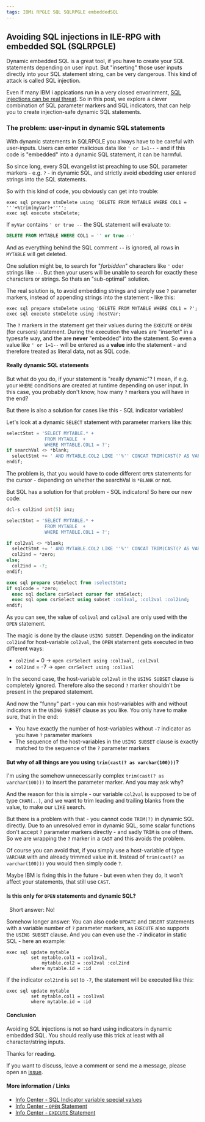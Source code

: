 ```yaml
---
tags: IBMi RPGLE SQL SQLRPGLE embeddedSQL
---
```

## Avoiding SQL injections in ILE-RPG with embedded SQL (SQLRPGLE)

Dynamic embedded SQL is a great tool, if you have to create your SQL statements depending on user input. But "inserting" those user inputs directly into your SQL statement string, can be very dangerous. This kind of attack is called SQL injection.

Even if many IBM i appications run in a very closed envorinment, [SQL injections can be real threat](https://xkcd.com/327/). So in this post, we explore a clever combination of SQL parameter markers and SQL indicators, that can help you to create injection-safe dynamic SQL statements.

### The problem: user-input in dynamic SQL statements

With dynamic statements in SQLRPGLE you always have to be careful with user-inputs. Users can enter malicious data like `' or 1=1--` - and if this code is "embedded" into a dynamic SQL statement, it can be harmful.

So since long, every SQL evangelist ist preaching to use SQL parameter markers - e.g. `?` - in dynamic SQL, and strictly avoid ebedding user entered strings into the SQL statements. 

So with this kind of code, you obviously can get into trouble:
```rpgle
exec sql prepare stmDelete using 'DELETE FROM MYTABLE WHERE COL1 = '''+%trim(myVar)+'''';
exec sql execute stmDelete;
```

If `myVar` contains `' or true --` the SQL statement will evaluate to:
```sql
DELETE FROM MYTABLE WHERE COL1 = '' or true --'
```
And as everything behind the SQL comment `--` is ignored, all rows in `MYTABLE` will get deleted. 

One solution might be, to search for "*forbidden*" characters like `'` oder strings like `--`. But then your users will be  unable to search for exactly these characters or strings. So thats an "sub-optimal" solution.

The real solution is, to avoid embedding strings and simply use `?` parameter markers, instead of appending strings into the statement - like this:
```rpgle
exec sql prepare stmDelete using 'DELETE FROM MYTABLE WHERE COL1 = ?';
exec sql execute stmDelete using :hostVar;
```

The `?` markers in the statement get their values during the `EXECUTE` or `OPEN` (for cursors) statement. During the execution the values are "insertet" in a typesafe way, and the are **never** "embedded" into the statement. So even a value like `' or 1=1--` will be entered as a **value** into the statement - and therefore treated as literal data, not as SQL code.


#### Really dynamic SQL statements

But what do you do, if your statement is "really dynamic"? I mean, if e.g. your `WHERE` conditions are created at runtime depending on user input. In this case, you probably don't know, how many `?` markers you will have in the end? 

But there is also a solution for cases like this - SQL indicator variables!

Let's look at a dynamic `SELECT` statement with parameter markers like this: 
```sql
selectStmt = 'SELECT MYTABLE.* +
              FROM MYTABLE  +
              WHERE MYTABLE.COL1 = ?';
if searchVal <> *blank;
  selectStmt += ' AND MYTABLE.COL2 LIKE ''%'' CONCAT TRIM(CAST(? AS VARCHAR(100))) CONCAT ''%''';
endif;
```

The problem is, that you would have to code different `OPEN` statements for the cursor - depending on whether the searchVal is `*BLANK` or not.

But SQL has a solution for that problem - SQL indicators! So here our new code:
```sql
dcl-s col2ind int(5) inz;

selectStmt = 'SELECT MYTABLE.* +
              FROM MYTABLE  +
              WHERE MYTABLE.COL1 = ?';

if col2val <> *blank;
  selectStmt += ' AND MYTABLE.COL2 LIKE ''%'' CONCAT TRIM(CAST(? AS VARCHAR(100))) CONCAT ''%''';
  col2ind = *zero;
else;
  col2ind = -7;
endif;

exec sql prepare stmSelect from :selectStmt;
if sqlcode = *zero;
  exec sql declare csrSelect cursor for stmSelect;
  exec sql open csrSelect using subset :col1val, :col2val :col2ind;
endif;
```

As you can see, the value of `col1val` and `col2val` are only used with the `OPEN` statement.

The magic is done by the clause `USING SUBSET`. Depending on the indicator `col2ind` for host-variable `col2val`, the `OPEN` statement gets executed in two different ways:

- `col2ind` = 0 -> `open csrSelect using :col1val, :col2val`
- `col2ind` = -7 -> `open csrSelect using :col1val`

In the second case, the host-variable `col2val` in the `USING SUBSET` clause is completely ignored. Therefore also the second `?` marker shouldn't be present in the prepared statement.

And now the "funny" part - you can mix host-variables with and without indicators in the `USING SUBSET` clause as you like. You only have to make sure, that in the end:

- You have exactly the number of host-variables without `-7` indicator as you have `?` parameter markers
- The sequence of the host-variables in the `USING SUBSET` clause is exactly matched to the sequence of the `?` parameter markers


#### But why of all things are you using `trim(cast(? as varchar(100)))`?

I'm using the somehow unnecessarily complex `trim(cast(? as varchar(100)))` to insert the parameter marker. And you may ask why?

And the reason for this is simple - our variable `col2val` is supposed to be of type `CHAR(..)`, and we want to trim leading and trailing blanks from the value, to make our `LIKE` search.

But there is a problem with that - you cannot code `TRIM(?)` in dynamic SQL directly. Due to an unresolved error in dynamic SQL, some scalar functions don't accept `?` parameter markers directly - and sadly `TRIM` is one of them. So we are wrapping the `?` marker in a `CAST` and this avoids the problem. 

Of course you can avoid that, if you simply use a host-variable of type `VARCHAR` with and already trimmed value in it. Instead of `trim(cast(? as varchar(100)))` you would then simply code `?`.

Maybe IBM is fixing this in the future - but even when they do, it won't affect your statements, that still use `CAST`.


#### Is this only for `OPEN` statements and dynamic SQL?
 
Short answer: No!

Somehow longer answer: You can also code `UPDATE` and `INSERT` statements with a variable number of `?` parameter markers, as `EXECUTE` also supports the `USING SUBSET` clause. And you can even use the `-7` indicator in static SQL - here an example:

```rpgle
exec sql update mytable
         set mytable.col1 = :col1val,
             mytable.col2 = :col2val :col2ind
         where mytable.id = :id
```

If the indicator `col2ind` is set to `-7`, the statement will be executed like this:
```rpgle
exec sql update mytable
         set mytable.col1 = :col1val
         where mytable.id = :id
```


#### Conclusion

Avoiding SQL injections is not so hard using indicators in dynamic embedded SQL. You should really use this trick at least with all character/string inputs. 

Thanks for reading.

If you want to discuss, leave a comment or send me a message, please open an 
[issue](https://github.com/qpgmr-de/qpgmr-de.github.io/issues).


#### More information / Links

- [Info Center - SQL Indicator variable special values](https://www.ibm.com/docs/en/i/7.6.0?topic=sql-indicator-variables-used-assign-special-values)
- [Info Center - `OPEN` Statement](https://www.ibm.com/docs/en/i/7.6.0?topic=statements-open)
- [Info Center - `EXECUTE` Statement](https://www.ibm.com/docs/en/i/7.6.0?topic=statements-execute)

